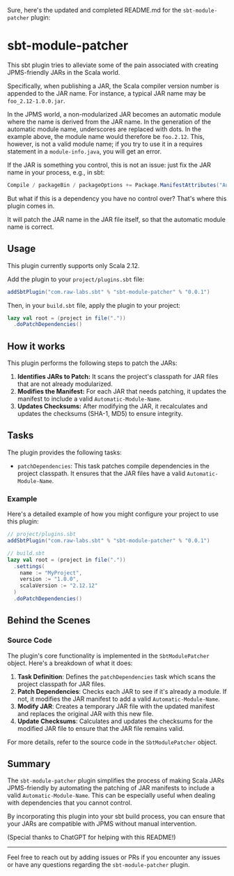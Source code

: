 Sure, here's the updated and completed README.md for the `sbt-module-patcher` plugin:

# sbt-module-patcher

This sbt plugin tries to alleviate some of the pain associated with creating JPMS-friendly JARs in the Scala world.

Specifically, when publishing a JAR, the Scala compiler version number is appended to the JAR name. For instance, a typical JAR name may be `foo_2.12-1.0.0.jar`.

In the JPMS world, a non-modularized JAR becomes an automatic module where the name is derived from the JAR name. In the generation of the automatic module name, underscores are replaced with dots. In the example above, the module name would therefore be `foo.2.12`. This, however, is not a valid module name; if you try to use it in a requires statement in a `module-info.java`, you will get an error.

If the JAR is something you control, this is not an issue: just fix the JAR name in your process, e.g., in sbt:

```scala
Compile / packageBin / packageOptions += Package.ManifestAttributes("Automatic-Module-Name" -> "foo")
```

But what if this is a dependency you have no control over? That's where this plugin comes in.

It will patch the JAR name in the JAR file itself, so that the automatic module name is correct.

## Usage

This plugin currently supports only Scala 2.12.

Add the plugin to your `project/plugins.sbt` file:

```scala
addSbtPlugin("com.raw-labs.sbt" % "sbt-module-patcher" % "0.0.1")
```

Then, in your `build.sbt` file, apply the plugin to your project:

```scala
lazy val root = (project in file("."))
  .doPatchDependencies()
```

## How it works

This plugin performs the following steps to patch the JARs:

1. **Identifies JARs to Patch:** It scans the project's classpath for JAR files that are not already modularized.
2. **Modifies the Manifest:** For each JAR that needs patching, it updates the manifest to include a valid `Automatic-Module-Name`.
3. **Updates Checksums:** After modifying the JAR, it recalculates and updates the checksums (SHA-1, MD5) to ensure integrity.

## Tasks

The plugin provides the following tasks:

- `patchDependencies`: This task patches compile dependencies in the project classpath. It ensures that the JAR files have a valid `Automatic-Module-Name`.

### Example

Here's a detailed example of how you might configure your project to use this plugin:

```scala
// project/plugins.sbt
addSbtPlugin("com.raw-labs.sbt" % "sbt-module-patcher" % "0.0.1")

// build.sbt
lazy val root = (project in file("."))
  .settings(
    name := "MyProject",
    version := "1.0.0",
    scalaVersion := "2.12.12"
  )
  .doPatchDependencies()
```

## Behind the Scenes

### Source Code

The plugin's core functionality is implemented in the `SbtModulePatcher` object. Here's a breakdown of what it does:

1. **Task Definition**: Defines the `patchDependencies` task which scans the project classpath for JAR files.
2. **Patch Dependencies**: Checks each JAR to see if it's already a module. If not, it modifies the JAR manifest to add a valid `Automatic-Module-Name`.
3. **Modify JAR**: Creates a temporary JAR file with the updated manifest and replaces the original JAR with this new file.
4. **Update Checksums**: Calculates and updates the checksums for the modified JAR file to ensure that the JAR file remains valid.

For more details, refer to the source code in the `SbtModulePatcher` object.

## Summary

The `sbt-module-patcher` plugin simplifies the process of making Scala JARs JPMS-friendly by automating the patching of JAR manifests to include a valid `Automatic-Module-Name`. This can be especially useful when dealing with dependencies that you cannot control.

By incorporating this plugin into your sbt build process, you can ensure that your JARs are compatible with JPMS without manual intervention.

(Special thanks to ChatGPT for helping with this README!)

---

Feel free to reach out by adding issues or PRs if you encounter any issues or have any questions regarding the `sbt-module-patcher` plugin.
